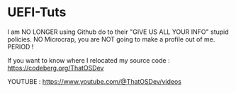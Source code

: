 # UEFI-Tuts  
  
I am NO LONGER using Github do to their "GIVE US ALL YOUR INFO" stupid policies. NO Microcrap, you are NOT going to make a profile out of me. PERIOD !  
  
If you want to know where I relocated my source code : https://codeberg.org/ThatOSDev
  
YOUTUBE : https://www.youtube.com/@ThatOSDev/videos  

